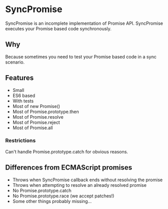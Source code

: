 # SyncPromise

SyncPromise is an incomplete implementation of Promise API. SyncPromise executes your Promise based code synchronously.

## Why

Because sometimes you need to test your Promise based code in a sync scenario.

## Features

* Small
* ES6 based
* With tests
* Most of new Promise()
* Most of Promise.prototype.then
* Most of Promise.resolve
* Most of Promise.reject
* Most of Promise.all


### Restrictions

Can't handle Promise.prototype.catch for obvious reasons.


## Differences from ECMAScript promises

* Throws when SyncPromise callback ends without resolving the promise
* Throws when attempting to resolve an already resolved promise
* No Promise.prototype.catch
* No Promise.prototype.race (we accept patches!)
* Some other things probably missing...

